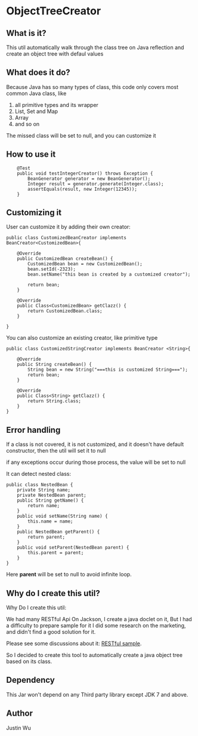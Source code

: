 # ObjectTreeCreator

## What is it?
This util automatically walk through the class tree on Java reflection and create an object tree with defaul values

## What does it do?
Because Java has so many types of class, this code only covers most common Java class, like 
1. all primitive types and its wrapper
2. List, Set and Map
3. Array
4. and so on

The missed class will be set to null, and you can customize it

## How to use it

```
	@Test
	public void testIntegerCreator() throws Exception {
		BeanGenerator generator = new BeanGenerator();		
		Integer result = generator.generate(Integer.class);
		assertEquals(result, new Integer(12345));
	}
```

## Customizing it

User can customize it by adding their own creator:
```
public class CustomizedBeanCreator implements BeanCreator<CustomizedBean>{
	
	@Override
	public CustomizedBean createBean() {
		CustomizedBean bean = new CustomizedBean();
		bean.setId(-2323);
		bean.setName("this bean is created by a customized creator");
		
		return bean;
	}
	
	@Override
	public Class<CustomizedBean> getClazz() {
		return CustomizedBean.class;
	}

}
```

You can also customize an existing creator, like primitive type
```
public class CustomizedStringCreator implements BeanCreator <String>{
	
	@Override
	public String createBean() {
		String bean = new String("===this is customized String===");
		return bean;
	}

	@Override
	public Class<String> getClazz() {
		return String.class;
	}
}
```

## Error handling
If a class is not covered, it is not customized, and it doesn't have default constructor, then the util will set it to null 

if any exceptions occur during those process, the value will be set to null

It can detect nested class:
```
public class NestedBean {
	private String name;
	private NestedBean parent;
	public String getName() {
		return name;
	}
	public void setName(String name) {
		this.name = name;
	}
	public NestedBean getParent() {
		return parent;
	}
	public void setParent(NestedBean parent) {
		this.parent = parent;
	}
}
```
Here **parent** will be set to null to avoid infinite loop.

## Why do I create this util?
Why Do I create this util:

We had many RESTful Api On Jackson, I create a java doclet on it, But I had a difficulty to prepare sample for it
I did some research on the marketing, and didn't find a good solution for it.


Please see some discussions about it:  [RESTful sample](https://stackoverflow.com/questions/40985838/automatically-generate-restful-api-sample-json).

So I decided to create this tool to automatically create a java object tree based on its class.

## Dependency

This Jar won't depend on any Third party library except JDK 7 and above.

## Author
Justin Wu 

